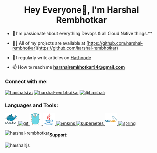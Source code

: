 <h1 align="center">Hey Everyone👋, I'm Harshal Rembhotkar</h1>

- 🌱 I'm passionate about everything Devops & all Cloud Native things.**

- 👨‍💻 All of my projects are available at [https://github.com/harshal-rembhotkar](https://github.com/harshal-rembhotkar)

- 📝 I regularly write articles on [Hashnode](https://harshalr.hashnode.dev/)

- 📫 How to reach me **harshalrembhotkar94@gmail.com**

<h3 align="left">Connect with me:</h3>
<p align="left">
<a href="https://twitter.com/harshalstwt" target="blank"><img align="center" src="https://raw.githubusercontent.com/rahuldkjain/github-profile-readme-generator/master/src/images/icons/Social/twitter.svg" alt="harshalstwt" height="30" width="40" /></a>
<a href="https://linkedin.com/in/harshal-rembhotkar" target="blank"><img align="center" src="https://raw.githubusercontent.com/rahuldkjain/github-profile-readme-generator/master/src/images/icons/Social/linked-in-alt.svg" alt="harshal-rembhotkar" height="30" width="40" /></a>
<a href="https://hashnode.com/@harshalr" target="blank"><img align="center" src="https://raw.githubusercontent.com/rahuldkjain/github-profile-readme-generator/master/src/images/icons/Social/hashnode.svg" alt="@harshalr" height="30" width="40" /></a>
</p>

<h3 align="left">Languages and Tools:</h3>
<p align="left"> <a href="https://www.docker.com/" target="_blank" rel="noreferrer"> <img src="https://raw.githubusercontent.com/devicons/devicon/master/icons/docker/docker-original-wordmark.svg" alt="docker" width="40" height="40"/> </a> <a href="https://git-scm.com/" target="_blank" rel="noreferrer"> <img src="https://www.vectorlogo.zone/logos/git-scm/git-scm-icon.svg" alt="git" width="40" height="40"/> </a> <a href="https://golang.org" target="_blank" rel="noreferrer"> <img src="https://raw.githubusercontent.com/devicons/devicon/master/icons/go/go-original.svg" alt="go" width="40" height="40"/> </a> <a href="https://www.java.com" target="_blank" rel="noreferrer"> <img src="https://raw.githubusercontent.com/devicons/devicon/master/icons/java/java-original.svg" alt="java" width="40" height="40"/> </a> <a href="https://www.jenkins.io" target="_blank" rel="noreferrer"> <img src="https://www.vectorlogo.zone/logos/jenkins/jenkins-icon.svg" alt="jenkins" width="40" height="40"/> </a> <a href="https://kubernetes.io" target="_blank" rel="noreferrer"> <img src="https://www.vectorlogo.zone/logos/kubernetes/kubernetes-icon.svg" alt="kubernetes" width="40" height="40"/> </a> <a href="https://www.mysql.com/" target="_blank" rel="noreferrer"> <img src="https://raw.githubusercontent.com/devicons/devicon/master/icons/mysql/mysql-original-wordmark.svg" alt="mysql" width="40" height="40"/> </a> <a href="https://spring.io/" target="_blank" rel="noreferrer"> <img src="https://www.vectorlogo.zone/logos/springio/springio-icon.svg" alt="spring" width="40" height="40"/> </a> </p>



<p><img align="left" src="https://github-readme-stats.vercel.app/api/top-langs?username=harshal-rembhotkar&show_icons=true&locale=en&layout=compact" alt="harshal-rembhotkar" /></p>



<h4 align="left">Support:</h4>
<p><a href="https://www.buymeacoffee.com/harshalrjs"> <img align="left" src="https://cdn.buymeacoffee.com/buttons/v2/default-yellow.png" height="50" width="210" alt="harshalrjs" /></a></p><br><br>
